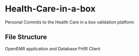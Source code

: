 # Health-Care-in-a-box
Personal Commits to the Health Care in a box validation platform  

## File Structure  
OpenEMR application and Database
FHIR Client 
